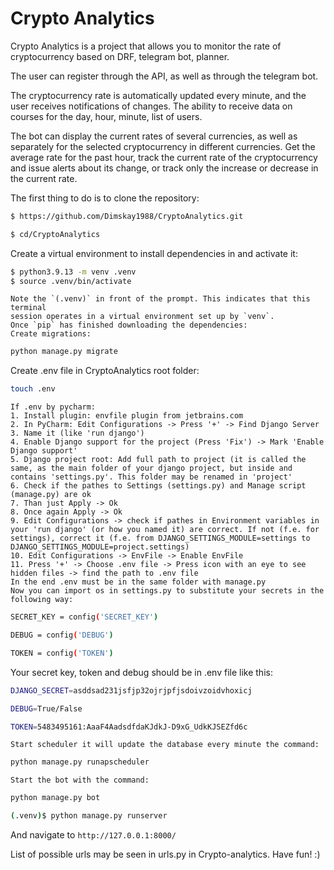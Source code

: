 # Crypto Analytics

Crypto Analytics is a project that allows you to monitor the rate of cryptocurrency based on DRF, telegram bot, planner.

The user can register through the API, as well as through the telegram bot.

The cryptocurrency rate is automatically updated every minute, and the user receives notifications of changes.
The ability to receive data on courses for the day, hour, minute, list of users.

The bot can display the current rates of several currencies, as well as separately for the selected cryptocurrency in different currencies. Get the average rate for the past hour, track the current rate of the cryptocurrency and issue alerts about its change, or track only the increase or decrease in the current rate.


The first thing to do is to clone the repository:

```sh
$ https://github.com/Dimskay1988/CryptoAnalytics.git
```

```sh
$ cd/CryptoAnalytics
```

Create a virtual environment to install dependencies in and activate it:

```sh
$ python3.9.13 -m venv .venv
$ source .venv/bin/activate
```

```
Note the `(.venv)` in front of the prompt. This indicates that this terminal
session operates in a virtual environment set up by `venv`.
Once `pip` has finished downloading the dependencies:
Create migrations:
```

```sh
python manage.py migrate
```

Create .env file in CryptoAnalytics root folder:

```sh
touch .env
```

```
If .env by pycharm:
1. Install plugin: envfile plugin from jetbrains.com
2. In PyCharm: Edit Configurations -> Press '+' -> Find Django Server
3. Name it (like 'run django')
4. Enable Django support for the project (Press 'Fix') -> Mark 'Enable Django support'
5. Django project root: Add full path to project (it is called the same, as the main folder of your django project, but inside and contains 'settings.py'. This folder may be renamed in 'project'
6. Check if the pathes to Settings (settings.py) and Manage script (manage.py) are ok
7. Than just Apply -> Ok
8. Once again Apply -> Ok
9. Edit Configurations -> check if pathes in Environment variables in your 'run django' (or how you named it) are correct. If not (f.e. for settings), correct it (f.e. from DJANGO_SETTINGS_MODULE=settings to DJANGO_SETTINGS_MODULE=project.settings) 
10. Edit Configurations -> EnvFile -> Enable EnvFile
11. Press '+' -> Choose .env file -> Press icon with an eye to see hidden files -> find the path to .env file
In the end .env must be in the same folder with manage.py
Now you can import os in settings.py to substitute your secrets in the following way:
```

```sh
SECRET_KEY = config('SECRET_KEY')
```

```sh
DEBUG = config('DEBUG')
```

```sh
TOKEN = config('TOKEN')
```

Your secret key, token and debug should be in .env file like this:

```sh
DJANGO_SECRET=asddsad231jsfjp32ojrjpfjsdoivzoidvhoxicj 
```

```sh
DEBUG=True/False
```

```sh
TOKEN=5483495161:AaaF4AadsdfdaKJdkJ-D9xG_UdkKJSEZfd6c
```

```
Start scheduler it will update the database every minute the command:
```

```sh
python manage.py runapscheduler
```

```
Start the bot with the command:
```

```sh
python manage.py bot
```

```sh
(.venv)$ python manage.py runserver
```

And navigate to `http://127.0.0.1:8000/`

List of possible urls may be seen in urls.py in Crypto-analytics.
Have fun! :)
